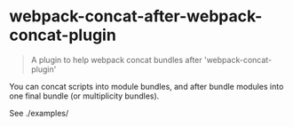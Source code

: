 # webpack-concat-after-webpack-concat-plugin

> A plugin to help webpack concat bundles after 'webpack-concat-plugin'

You can concat scripts into module bundles, and after bundle modules into one final bundle (or multiplicity bundles).

See ./examples/
